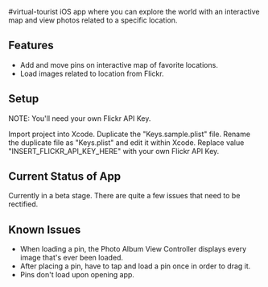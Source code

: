 #virtual-tourist
iOS app where you can explore the world with an interactive map and view photos related to a specific location.

## Features
- Add and move pins on interactive map of favorite locations.
- Load images related to location from Flickr.

## Setup
NOTE: You'll need your own Flickr API Key.

Import project into Xcode.
Duplicate the "Keys.sample.plist" file.
Rename the duplicate file as "Keys.plist" and edit it within Xcode.
Replace value "INSERT_FLICKR_API_KEY_HERE" with your own Flickr API Key.

## Current Status of App
Currently in a beta stage. There are quite a few issues that need to be rectified.

## Known Issues
- When loading a pin, the Photo Album View Controller displays every image that's ever been loaded.
- After placing a pin, have to tap and load a pin once in order to drag it.
- Pins don't load upon opening app.
